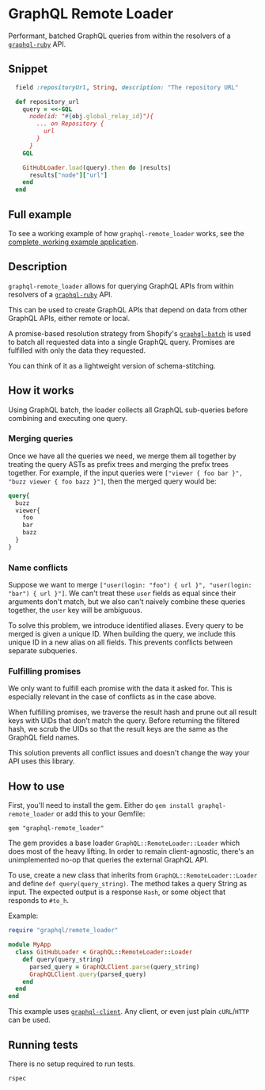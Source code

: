 # GraphQL Remote Loader
Performant, batched GraphQL queries from within the resolvers of a [`graphql-ruby`](https://github.com/rmosolgo/graphql-ruby) API.

## Snippet

```ruby
  field :repositoryUrl, String, description: "The repository URL"

  def repository_url
    query = <<-GQL
      node(id: "#{obj.global_relay_id}"){
        ... on Repository {
          url
        }
      }
    GQL

    GitHubLoader.load(query).then do |results|
      results["node"]["url"]
    end
  end
```

## Full example

To see a working example of how `graphql-remote_loader` works, see the [complete, working example application](https://github.com/d12/graphql-remote_loader_example).

## Description
`graphql-remote_loader` allows for querying GraphQL APIs from within resolvers of a [`graphql-ruby`](https://github.com/rmosolgo/graphql-ruby) API.

This can be used to create GraphQL APIs that depend on data from other GraphQL APIs, either remote or local.

A promise-based resolution strategy from Shopify's [`graphql-batch`](https://github.com/Shopify/graphql-batch) is used to batch all requested data into a single GraphQL query. Promises are fulfilled with only the data they requested.

You can think of it as a lightweight version of schema-stitching.

## How it works

Using GraphQL batch, the loader collects all GraphQL sub-queries before combining and executing one query.

### Merging queries

Once we have all the queries we need, we merge them all together by treating the query ASTs as prefix trees and merging the prefix trees together. For example, if the input queries were `["viewer { foo bar }", "buzz viewer { foo bazz }"]`, then the merged query would be:

```graphql
query{
  buzz
  viewer{
    foo
    bar
    bazz
  }
}
```

### Name conflicts

Suppose we want to merge `["user(login: "foo") { url }", "user(login: "bar") { url }"]`. We can't treat these `user` fields as equal since their arguments don't match, but we also can't naively combine these queries together, the `user` key will be ambiguous.

To solve this problem, we introduce identified aliases. Every query to be merged is given a unique ID. When building the query, we include this unique ID in a new alias on all fields. This prevents conflicts between separate subqueries.

### Fulfilling promises

We only want to fulfill each promise with the data it asked for. This is especially relevant in the case of conflicts as in the case above.

When fulfilling promises, we traverse the result hash and prune out all result keys with UIDs that don't match the query. Before returning the filtered hash, we scrub the UIDs so that the result keys are the same as the GraphQL field names.

This solution prevents all conflict issues and doesn't change the way your API uses this library.

## How to use
First, you'll need to install the gem. Either do `gem install graphql-remote_loader` or add this to your Gemfile:

```
gem "graphql-remote_loader"
```

The gem provides a base loader `GraphQL::RemoteLoader::Loader` which does most of the heavy lifting. In order to remain client-agnostic, there's an unimplemented no-op that queries the external GraphQL API.

To use, create a new class that inherits from `GraphQL::RemoteLoader::Loader` and define `def query(query_string)`. The method takes a query String as input. The expected output is a response `Hash`, or some object that responds to `#to_h`.

Example:

```ruby
require "graphql/remote_loader"

module MyApp
  class GitHubLoader < GraphQL::RemoteLoader::Loader
    def query(query_string)
      parsed_query = GraphQLClient.parse(query_string)
      GraphQLClient.query(parsed_query)
    end
  end
end
```

This example uses [`graphql-client`](https://github.com/github/graphql-client). Any client, or even just plain `cURL`/`HTTP` can be used.

## Running tests
There is no setup required to run tests.

```
rspec
```
